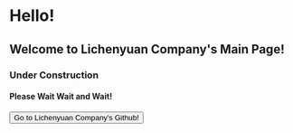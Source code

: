 # Hello!
## Welcome to Lichenyuan Company's Main Page!
### Under Construction
#### Please Wait Wait and Wait!
<button onclick="location.href='https://github.com/Lichenyuan-Company/'" type="button">Go to Lichenyuan Company's Github!</button>

